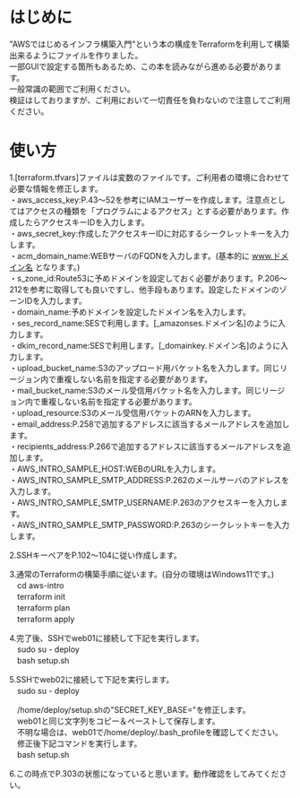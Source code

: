 # はじめに 
"AWSではじめるインフラ構築入門"という本の構成をTerraformを利用して構築出来るようにファイルを作りました。  
一部GUIで設定する箇所もあるため、この本を読みながら進める必要があります。  
一般常識の範囲でご利用ください。  
検証はしておりますが、ご利用において一切責任を負わないので注意してご利用ください。  


# 使い方 
1.[terraform.tfvars]ファイルは変数のファイルです。ご利用者の環境に合わせて必要な情報を修正します。  
・aws_access_key:P.43～52を参考にIAMユーザーを作成します。注意点としてはアクセスの種類を「プログラムによるアクセス」とする必要があります。作成したらアクセスキーIDを入力します。  
・aws_secret_key:作成したアクセスキーIDに対応するシークレットキーを入力します。  
・acm_domain_name:WEBサーバのFQDNを入力します。(基本的に www.ドメイン名 となります。)  
・s_zone_id:Route53に予めドメインを設定しておく必要があります。P.206～212を参考に取得しても良いですし、他手段もあります。設定したドメインのゾーンIDを入力します。  
・domain_name:予めドメインを設定したドメイン名を入力します。  
・ses_record_name:SESで利用します。[_amazonses.ドメイン名]のように入力します。  
・dkim_record_name:SESで利用します。[_domainkey.ドメイン名]のように入力します。  
・upload_bucket_name:S3のアップロード用バケット名を入力します。同じリージョン内で重複しない名前を指定する必要があります。  
・mail_bucket_name:S3のメール受信用バケット名を入力します。同じリージョン内で重複しない名前を指定する必要があります。  
・upload_resource:S3のメール受信用バケットのARNを入力します。  
・email_address:P.258で追加するアドレスに該当するメールアドレスを追加します。  
・recipients_address:P.266で追加するアドレスに該当するメールアドレスを追加します。  
・AWS_INTRO_SAMPLE_HOST:WEBのURLを入力します。  
・AWS_INTRO_SAMPLE_SMTP_ADDRESS:P.262のメールサーバのアドレスを入力します。  
・AWS_INTRO_SAMPLE_SMTP_USERNAME:P.263のアクセスキーを入力します。  
・AWS_INTRO_SAMPLE_SMTP_PASSWORD:P.263のシークレットキーを入力します。  
  
2.SSHキーペアをP.102～104に従い作成します。

3.通常のTerraformの構築手順に従います。(自分の環境はWindows11です。)  
　cd aws-intro  
　terraform init  
　terraform plan  
　terraform apply  
  
4.完了後、SSHでweb01に接続して下記を実行します。  
　sudo su - deploy  
　bash setup.sh  
  
5.SSHでweb02に接続して下記を実行します。  
　sudo su - deploy  

　/home/deploy/setup.shの"SECRET_KEY_BASE="を修正します。  
　web01と同じ文字列をコピー＆ペーストして保存します。  
　不明な場合は、web01で/home/deploy/.bash_profileを確認してください。  
　修正後下記コマンドを実行します。  
　bash setup.sh  
  
6.この時点でP.303の状態になっていると思います。動作確認をしてみてください。  

